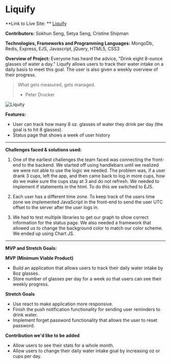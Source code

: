 # Liquify

**Link to Live Site: ** [Liquify](https://liquify.sokhunseng.com)

**Contributors:**
Sokhun Seng, Setya Seng, Cristine Shipman

**Technologies, Frameworks and Programming Languages:**
MongoDb, Redis, Express, EJS, Javascript, jQuery, HTML5, CSS3

**Overview of Project:**
Everyone has heard the advice, "Drink eight 8-ounce glasses of water a day." Liquify allows users to track their water intake on a daily basis to meet this goal. The user is also given a weekly overview of their progress.

> What gets measured, gets managed.
> - Peter Drucker

![Liquity](https://github.com/sososeng/Thirst_Keeper/blob/master/public/images/home-page.png)


**Features:**
* User can track how many 8 oz. glasses of water they drink per day (the goal is to hit 8 glasses).
* Status page that shows a week of user history
- - - -

**Challenges faced & solutions used:**

1. One of the earliest challenges the team faced was connecting the front-end to the backend. We started off using handlebars until we realized we were not able to use the logic we needed. The problem was, if a user drank 3 cups, left the app, and then came back to log in more cups, how do we make sure the cups stay at 3 and do not refresh. We needed to implement if statements in the html. To do this we switched to EJS.

2. Each user has a different time zone. To keep track of the users time zone we implemented JavaScript in the front-end to send the user UTC offset to the server after the user logs in.

3. We had to test multiple libraries to get our graph to show correct information for the status page. We also needed a framework that allowed us to change the background color to match our color scheme. We ended up using Chart JS.

- - - -


**MVP and Stretch Goals:**

**MVP (Minimum Viable Product)**

* Build an application that allows users to track their daily water intake by 8oz glasses.
* Store number of glasses per day for a week so that users can see their weekly progress.

**Stretch Goals**

* Use react to make application more responsive.
* Finish the push notification functionality for sending user reminders to drink water.
* Implement forget password functionality that allows the user to reset password.

**Contribution we'd like to be added**

* Allow users to see their stats for a whole month.
* Allow users to change their daily water intake goal by increasing oz or cups per day.
